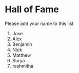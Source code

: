 # Hall of Fame
Please add your name to this list

1. Jose
2. Alex
3. Benjamin
4. Nick
5. Matthew
6. Surya
7. rashmitha
